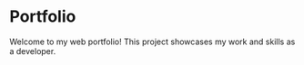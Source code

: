 # Portfolio

Welcome to my web portfolio! This project showcases my work and skills as a developer.
